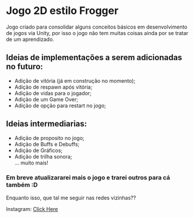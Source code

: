 # Jogo 2D estilo Frogger

Jogo criado para consolidar alguns conceitos básicos em desenvolvimento de jogos via Unity, por isso o jogo não tem muitas coisas ainda por se tratar de um aprendizado.


## Ideias de implementações a serem adicionadas no futuro:

- Adição de vitória (já em construção no momento);
- Adição de respawn após vitória;
- Adição de vidas para o jogador;
- Adição de um Game Over;
- Adição de opção para restart no jogo;
  

## Ideias intermediarias:

- Adição de proposito no jogo;
- Adição de Buffs e Debuffs;
- Adição de Gráficos;
- Adição de trilha sonora;  
... muito mais!
  

### Em breve atualizararei mais o jogo e trarei outros para cá também :D

Enquanto isso, que tal me seguir nas redes vizinhas??

Instagram: [Click Here](https://www.instagram.com/welli.18/)
